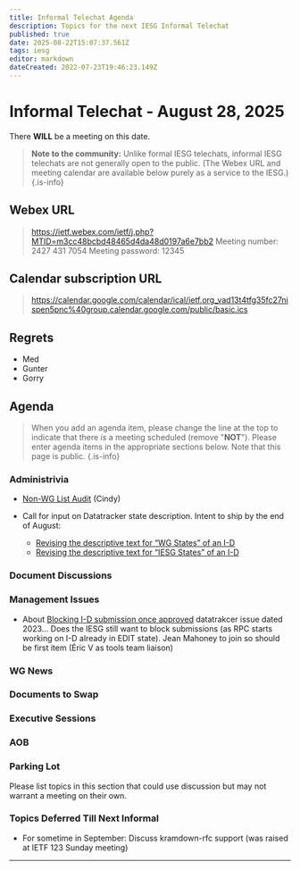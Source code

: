 ```yaml
---
title: Informal Telechat Agenda
description: Topics for the next IESG Informal Telechat
published: true
date: 2025-08-22T15:07:37.561Z
tags: iesg
editor: markdown
dateCreated: 2022-07-23T19:46:23.149Z
---
```


# Informal Telechat - August 28, 2025

There **WILL** be a meeting on this date.

> **Note to the community:** Unlike formal IESG telechats, informal IESG telechats are not generally open to the public. (The Webex URL and meeting calendar are available below purely as a service to the IESG.)
{.is-info}

## Webex URL

> https://ietf.webex.com/ietf/j.php?MTID=m3cc48bcbd48465d4da48d0197a6e7bb2
Meeting number: 2427 431 7054
Meeting password: 12345 


## Calendar subscription URL

> https://calendar.google.com/calendar/ical/ietf.org_vad13t4tfg35fc27nispen5pnc%40group.calendar.google.com/public/basic.ics


## Regrets
* Med
* Gunter
* Gorry


## Agenda

> When you add an agenda item, please change the line at the top to indicate that there *is* a meeting scheduled (remove "**NOT**"). Please enter agenda items in the appropriate sections below.
Note that this page is public.
{.is-info}


### Administrivia

* [Non-WG List Audit](https://docs.google.com/spreadsheets/d/15qe1kRojQcL6uRE0rMv_f0NvbqeGKwkSccoInXR9CWs/edit?usp=sharing) (Cindy)

* Call for input on Datatracker state description.  Intent to ship by the end of August:
  * [Revising the descriptive text for “WG States” of an I-D](https://docs.google.com/document/d/1-GQtUKS3TpEBypowXtLJuCmfShDMzFfnxvipiC94bqI/edit?tab=t.0#heading=h.zbmjait3sru8)
  * [Revising the descriptive text for “IESG States” of an I-D](https://docs.google.com/document/d/1Nml_q2uxyYEHri6wQ-eQJgmuRoc4QEmBw0cIn3a0MTU/edit?)

### Document Discussions



### Management Issues

* About [Blocking I-D submission once approved](https://github.com/ietf-tools/datatracker/issues/6036) datatrakcer issue dated 2023... Does the IESG still want to block submissions (as RPC starts working on I-D already in EDIT state). Jean Mahoney to join so should be first item (Éric V as tools team liaison)

### WG News 

### Documents to Swap 

### Executive Sessions



### AOB



### Parking Lot
Please list topics in this section that could use discussion but may not warrant a meeting on their own. 




### Topics Deferred Till Next Informal 
* For sometime in September: Discuss kramdown-rfc support (was raised at IETF 123 Sunday meeting)


-------


